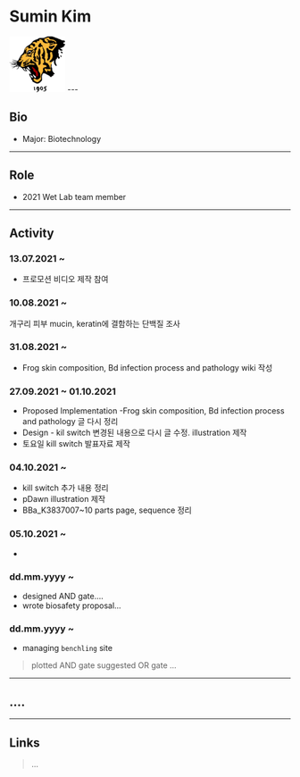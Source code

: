 
# Sumin Kim
<img src="./tiger.jpg" height="100px" width="100px">
---

## Bio
* Major: Biotechnology
---

## Role
* 2021 Wet Lab team member
---

## Activity
### 13.07.2021 ~
* 프로모션 비디오 제작 참여

### 10.08.2021 ~ 
개구리 피부 mucin, keratin에 결함하는 단백질 조사 

### 31.08.2021 ~
* Frog skin composition, Bd infection process and pathology wiki 작성 

### 27.09.2021 ~ 01.10.2021
* Proposed Implementation -Frog skin composition, Bd infection process and pathology 글 다시 정리 
* Design - kil switch 변경된 내용으로 다시 글 수정. illustration 제작
* 토요일 kill switch 발표자료 제작 

### 04.10.2021 ~ 
* kill switch 추가 내용 정리 
* pDawn illustration 제작
* BBa_K3837007~10 parts page, sequence 정리 

### 05.10.2021 ~
* 


### dd.mm.yyyy ~ 
* designed AND gate....
* wrote biosafety proposal... 

### dd.mm.yyyy ~
* managing `benchling` site
>plotted AND gate
>suggested OR gate
>...
---
## ....
---
## Links
>...
